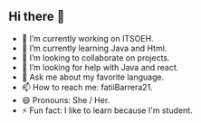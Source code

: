 ## Hi there 👋

- 🔭 I’m currently working on ITSOEH.
- 🌱 I’m currently learning Java and Html.
- 👯 I’m looking to collaborate on projects.
- 🤔 I’m looking for help with Java and react.
- 💬 Ask me about my favorite language.
- 📫 How to reach me: fatiiBarrera21.
- 😄 Pronouns: She / Her.
- ⚡ Fun fact: I like to learn because I'm student.